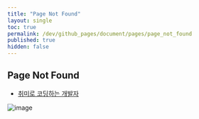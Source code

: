 ```yaml
---
title: "Page Not Found"
layout: single
toc: true
permalink: /dev/github_pages/document/pages/page_not_found
published: true
hidden: false
---
```


<head>
  <base target="_blank">
</head>



## Page Not Found

- [취미로 코딩하는 개발자](https://devinlife.com/howto%20github%20pages/new-pages/#3-404-page-%EB%93%B1%EB%A1%9D%ED%95%98%EA%B8%B0)

![image](https://user-images.githubusercontent.com/92285528/144618692-b136da16-eaf8-4694-9328-264ab731cafc.png)

